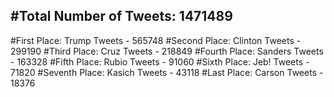#Total Number of Tweets: 1471489 
---
#First Place: Trump Tweets - 565748
#Second Place: Clinton Tweets - 299190
#Third Place: Cruz Tweets - 218849
#Fourth Place: Sanders Tweets - 163328
#Fifth Place: Rubio Tweets - 91060
#Sixth Place: Jeb! Tweets - 71820
#Seventh Place: Kasich Tweets - 43118
#Last Place: Carson Tweets - 18376
